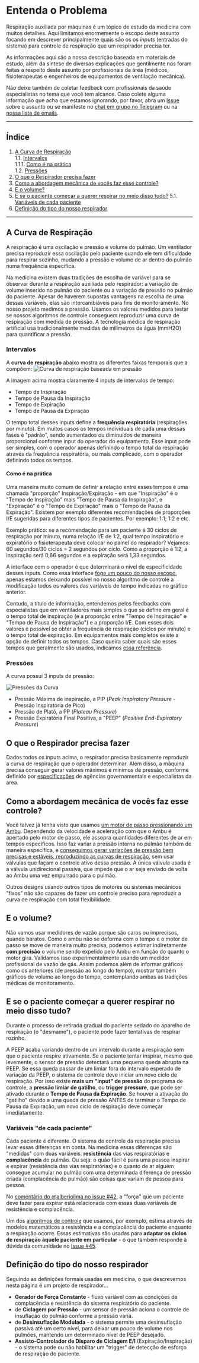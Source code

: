 # Entenda o Problema

Respiração auxiliada por máquinas é um tópico de estudo da medicina com muitos detalhes. Aqui limitamos enormemente o escopo deste assunto focando em descrever principalmente quais são os os _inputs_ (entradas do sistema) para controle de respiração que um respirador precisa ter.

As informações aqui são a nossa descrição baseada em materiais de estudo, além da síntese de diversas explicações que gentilmente nos foram feitas a respeito deste assunto por profissionais da área (médicos, fisioterapeutas e engenheiros de equipamentos de ventilação mecânica).

Não deixe também de coletar feedback com profissionais da saúde especialistas no tema que você tem alcance. Caso colete alguma informação que acha que estamos ignorando, por favor, abra um [Issue](https://github.com/Inspire-Poli-USP/Inspire-OpenLung/issues) sobre o assunto ou se manifeste no [chat em grupo no Telegram](https://t.me/openlungpoliusp) ou na [nossa lista de emails](https://groups.google.com/forum/#!forum/inspireopenlung).

* * *

## Índice

1.  [A Curva de Respiração](#a-curva-de-respiração)</br>
    1.1. [Intervalos](#intervalos)</br>
    1.1.1. [Como é na prática](#como-e-na-pratica)</br>
    1.2. [Pressões](#pressões)
2.  [O que o Respirador precisa fazer](#o-que-o-respirador-precisa-fazer)
3.  [Como a abordagem mecânica de vocês faz esse controle?](#como-a-abordagem-mecânica-de-vocês-faz-esse-controle)
4.  [E o volume?](#e-o-volume)
5.  [E se o paciente começar a querer respirar no meio disso tudo?](#e-se-o-paciente-começar-a-querer-respirar-no-meio-disso-tudo)
    5.1. [Variáveis de cada paciente](#varáveis-de-cada-paciente)
6.  [Definição do tipo do nosso respirador](#definição-do-tipo-do-nosso-respirador)

* * *

## A Curva de Respiração

A respiração é uma oscilação e pressão e volume do pulmão. Um ventilador precisa reproduzir essa oscilação pelo paciente quando ele tem dificuldade para respirar sozinho, mudando a pressão e volume de ar dentro do pulmão numa frequência específica.

Na medicina existem duas tradições de escolha de variável para se observar durante a respiração auxiliada pelo respirador: a variação de volume inserido no pulmão do paciente ou a variação de pressão no pulmão do paciente. Apesar de haverem supostas vantagens na escolha de uma dessas variáveis, elas são intercambiáveis para fins de monitoramento. No nosso projeto medimos a pressão. Usamos os valores medidos para testar se nossos algoritmos de controle conseguem reproduzir uma curva de respiração com medida de pressão. A tecnologia médica de respiração artificial usa tradicionalmente medidas de milímetros de água (mmH2O) para quantificar a pressão.

### Intervalos

A **curva de respiração** abaixo mostra as diferentes faixas temporais que a compõem:
![Curva de respiração baseada em pressão](https://github.com/Inspire-Poli-USP/Inspire-OpenLung/blob/master/images/Wiki/Wiki_Entenda_o_Problema_IMG1.jpeg)

A imagem acima mostra claramente 4 inputs de intervalos de tempo:

-   Tempo de Inspiração
-   Tempo de Pausa da Inspiração
-   Tempo de Expiração
-   Tempo de Pausa da Expiração

O tempo total desses inputs define a **frequência respiratória** (respirações por minuto). Em muitos casos os tempos individuais de cada uma dessas fases é "padrão", sendo aumentados ou diminuídos de maneira proporcional conforme input do operador do equipamento. Esse input pode ser simples, com o operador apenas definindo o tempo total da respiração através da frequência respiratória, ou mais complicado, com o operador definindo todos os tempos.

#### Como é na prática

Uma maneira muito comum de definir a relação entre esses tempos é uma chamada "proporção" Inspiração/Expiração - em que "Inspiração" é o "Tempo de Inspiração" mais "Tempo de Pausa da Inspiração", e "Expiração" é o "Tempo de Expiração" mais o "Tempo de Pausa da Expiração". Existem por exemplo diferentes recomendações de proporções I/E sugeridas para diferentes tipos de pacientes. Por exemplo: 1:1; 1:2 e etc.

Exemplo prático: se a recomendação para um paciente é 30 ciclos de respiração por minuto, numa relação I/E de 1:2, qual tempo inspiratório e expiratório o fisioterapeuta deve colocar no painel do respirador? Vejamos: 60 segundos/30 ciclos = 2 segundos por ciclo. Como a proporção é 1:2, a inspiração será 0,66 segundos e a expiração será 1,33 segundos.

A interface com o operador é que determinará o nível de especificidade desses inputs. Como essa interface [foge um pouco do nosso escopo](https://github.com/Inspire-Poli-USP/Inspire-OpenLung#onde-queremos-chegar), apenas estamos deixando possível no nosso algoritmo de controle a modificação todos os valores das variáveis de tempo indicadas no gráfico anterior.

Contudo, a título de informação, entendemos pelos feedbacks com especialistas que em ventiladores mais simples o que se define em geral é o tempo total de inspiração (e a proporção entre "Tempo de Inspiração" e "Tempo de Pausa de Inspiração") e a proporção I/E. Com esses dois valores é possível se obter a frequência de respiração (ciclos por minuto) e o tempo total de expiração. Em equipamentos mais completos existe a opção de definir todos os tempos. Caso queira saber quais são esses tempos que geralmente são usados, indicamos [essa referência](https://accessmedicine.mhmedical.com/content.aspx?bookid=520&sectionid=41692246#57062937).

### Pressões

A curva possui 3 inputs de pressão:

![Pressões da Curva](https://github.com/Inspire-Poli-USP/Inspire-OpenLung/blob/master/images/Wiki/Wiki_Entenda_o_Problema_IMG2.png)

-   Pressão Máxima de inspiração, a PIP (_Peak Inspiratory Pressure_ - Pressão Inspiratória de Pico)
-   Pressão de Platô, a PP (_Plateau Pressure_)
-   Pressão Expiratória Final Positiva, a "PEEP" (_Positive End-Expiratory Pressure_)

## O que o Respirador precisa fazer

Dados todos os inputs acima, o respirador precisa basicamente reproduzir a curva de respiração que o operador determinar. Além disso, a máquina precisa conseguir gerar valores máximos e mínimos de pressão, conforme definido por [especificações](https://github.com/Inspire-Poli-USP/Inspire-OpenLung#principais-especifica%C3%A7%C3%B5es) de agências governamentais e especialistas da área.

## Como a abordagem mecânica de vocês faz esse controle?

Você talvez já tenha visto que usamos [um motor de passo pressionando um Ambu](https://github.com/Inspire-Poli-USP/Inspire-OpenLung/blob/master/images/Version%205.jpg). Dependendo da velocidade e aceleração com que o Ambu é apertado pelo motor de passo, ele assopra quantidades diferentes de ar em tempos específicos. Isso faz variar a pressão interna no pulmão também de maneira específica, e [conseguimos gerar variações de pressão bem precisas e estáveis, reproduzindo as curvas de respiração](https://www.youtube.com/watch?v=nd0AW7TLXrk), sem usar válvulas que façam o controle ativo dessa pressão. A única válvula usada é a válvula unidirecional passiva, que impede que o ar seja enviado de volta ao Ambu uma vez empurrado para o pulmão.

Outros designs usando outros tipos de motores ou sistemas mecânicos "fixos" não são capazes de fazer um controle preciso para reproduzir a curva de respiração com total flexibilidade.

## E o volume?

Não vamos usar medidores de vazão porque são caros ou imprecisos, quando baratos. Como o ambu não se deforma com o tempo e o motor de passo se move de maneira muito precisa, podemos estimar indiretamente **com precisão** o volume sendo expelido pelo Ambu em função do quanto o motor gira. Validamos isso experimentalmente usando um medidor profissional de vazão de gás.
Assim podemos além de informar gráficos como os anteriores (de pressão ao longo do tempo), mostrar também gráficos de volume ao longo do tempo, contemplando ambas as tradições médicas de monitoramento.

## E se o paciente começar a querer respirar no meio disso tudo?

Durante o processo de retirada gradual do paciente sedado do aparelho de respiração (o "desmame"), o paciente pode fazer tentativas de respirar rozinho.

A PEEP acaba variando dentro de um intervalo durante a respiração sem que o paciente respire ativamente. Se o paciente tentar inspirar, mesmo que levemente, o sensor de pressão detectará uma pequena queda abrupta na PEEP. Se essa queda passar de um limiar fora do intervalo esperado de variação da PEEP, o sistema de controle deve iniciar um novo ciclo de respiração.
Por isso existe **mais um "input" de pressão** do programa de controle, a **pressão limiar de gatilho**, ou **trigger pressure**, que pode ser ativado durante o **Tempo de Pausa da Expiração**. Se houver a ativação do "gatilho" devido a uma queda de pressão ANTES de terminar o Tempo de Pausa da Expiração, um novo ciclo de respiração deve começar imediatamente.

### Variáveis "de cada paciente"

Cada paciente é diferente. O sistema de controle da respiração precisa levar essas diferenças em conta. Na medicina essas diferenças são "medidas" com duas variáveis: **resistência** das vias respiratórias e **complacência** do pulmão. Ou seja: o quão fácil é para uma pessoa inspirar e expirar (resistência das vias respiratórias) e o quanto de ar alguém consegue acumular no pulmão com uma determinada diferença de pressão criada (complacência do pulmão) são coisas que variam de pessoa para pessoa.

No [comentário do @alberiolima no issue #42](https://github.com/Inspire-Poli-USP/Inspire-OpenLung/issues/42#issuecomment-612409353), a "força" que um paciente deve fazer para expirar está relacionada com essas duas variáveis de resistẽncia e complacência.

Um dos [algoritmos de controle](https://github.com/Inspire-Poli-USP/Inspire-OpenLung/issues/26) que usamos, por exemplo, estima através de modelos matemáticos a resistência e a complacência do paciente enquanto a respiração ocorre. Essas estimativas são usadas para **adaptar os ciclos de respiração àquele paciente em particular** - o que também responde à dúvida da comunidade no [Issue #45](https://github.com/Inspire-Poli-USP/Inspire-OpenLung/issues/45#issue-599523947).

## Definição do tipo do nosso respirador

Seguindo as definições formais usadas em medicina, o que descrevemos nesta página é um projeto de respirador...

-   **Gerador de Força Constante** - fluxo variável com as condições de complacência e resistência do sistema respiratório do paciente.
-   de **Ciclagem por Pressão** - um sensor de pressão aciona o controle de insuflação do pulmão conforme a pressão varia.
-   de **Desinsuflação Modulada** - o sistema permite uma desinsuflação passiva até um certo nível, para deixar um pouco de volume nos pulmões, mantendo um determinado nível de PEEP desejado.
-   **Assisto-Controlador de Disparo de Ciclagem E/I** (Expiração/Inspiração) - o sistema pode ou não habilitar um "trigger" de detecção de esforço de respiração do paciente.
